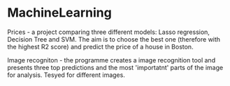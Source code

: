 # MachineLearning

Prices - a project comparing three different models: Lasso regression, Decision Tree and SVM. The aim is to choose the best one (therefore with the highest R2 score) and predict the price of a house in Boston.

Image recogniton - the programme creates a image recognition tool and presents three top predictions and the most 'importatnt' parts of the image for analysis. Tesyed for different images.
